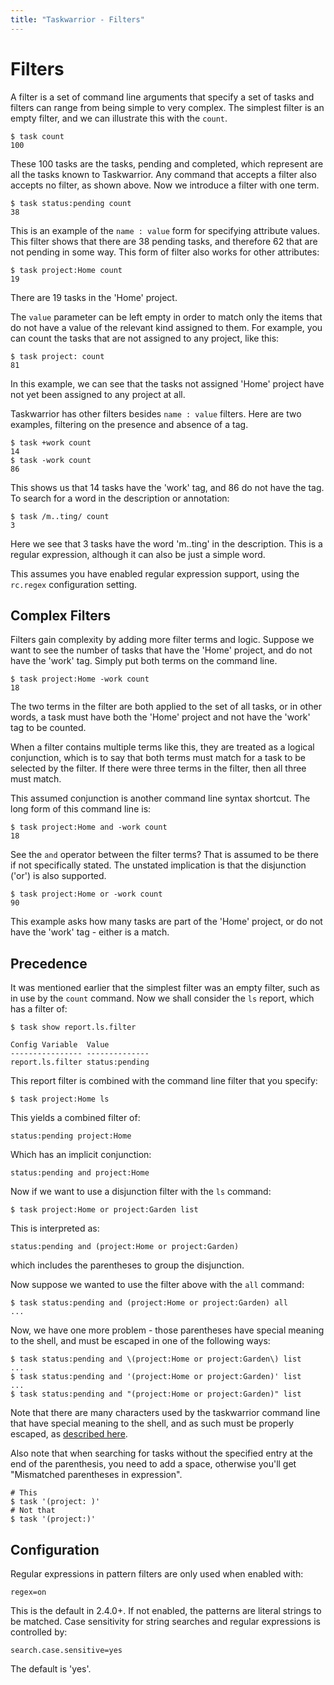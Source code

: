 ```yaml
---
title: "Taskwarrior - Filters"
---
```


# Filters

A filter is a set of command line arguments that specify a set of tasks and filters can range from being simple to very complex.
The simplest filter is an empty filter, and we can illustrate this with the `count`.

    $ task count
    100

These 100 tasks are the tasks, pending and completed, which represent are all the tasks known to Taskwarrior.
Any command that accepts a filter also accepts no filter, as shown above.
Now we introduce a filter with one term.

    $ task status:pending count
    38

This is an example of the `name : value` form for specifying attribute values.
This filter shows that there are 38 pending tasks, and therefore 62 that are not pending in some way.
This form of filter also works for other attributes:

    $ task project:Home count
    19

There are 19 tasks in the 'Home' project.

The `value` parameter can be left empty in order to match only the items that do not have a value of the relevant kind assigned to them.
For example, you can count the tasks that are not assigned to any project, like this:

    $ task project: count
    81

In this example, we can see that the tasks not assigned 'Home' project have not yet been assigned to any project at all.

Taskwarrior has other filters besides `name : value` filters.
Here are two examples, filtering on the presence and absence of a tag.

    $ task +work count
    14
    $ task -work count
    86

This shows us that 14 tasks have the 'work' tag, and 86 do not have the tag.
To search for a word in the description or annotation:

    $ task /m..ting/ count
    3

Here we see that 3 tasks have the word 'm..ting' in the description.
This is a regular expression, although it can also be just a simple word.

This assumes you have enabled regular expression support, using the `rc.regex`
configuration setting.

## Complex Filters

Filters gain complexity by adding more filter terms and logic.
Suppose we want to see the number of tasks that have the 'Home' project, and do not have the 'work' tag.
Simply put both terms on the command line.

    $ task project:Home -work count
    18

The two terms in the filter are both applied to the set of all tasks, or in other words, a task must have both the 'Home' project and not have the 'work' tag to be counted.

When a filter contains multiple terms like this, they are treated as a logical conjunction, which is to say that both terms must match for a task to be selected by the filter.
If there were three terms in the filter, then all three must match.

This assumed conjunction is another command line syntax shortcut.
The long form of this command line is:

    $ task project:Home and -work count
    18

See the `and` operator between the filter terms?
That is assumed to be there if not specifically stated.
The unstated implication is that the disjunction ('or') is also supported.

    $ task project:Home or -work count
    90

This example asks how many tasks are part of the 'Home' project, or do not have the 'work' tag - either is a match.

## Precedence

It was mentioned earlier that the simplest filter was an empty filter, such as in use by the `count` command.
Now we shall consider the `ls` report, which has a filter of:

    $ task show report.ls.filter

    Config Variable  Value
    ---------------- --------------
    report.ls.filter status:pending

This report filter is combined with the command line filter that you specify:

    $ task project:Home ls

This yields a combined filter of:

    status:pending project:Home

Which has an implicit conjunction:

    status:pending and project:Home

Now if we want to use a disjunction filter with the `ls` command:

    $ task project:Home or project:Garden list

This is interpreted as:

    status:pending and (project:Home or project:Garden)

which includes the parentheses to group the disjunction.

Now suppose we wanted to use the filter above with the `all` command:

    $ task status:pending and (project:Home or project:Garden) all
    ...

Now, we have one more problem - those parentheses have special meaning to the shell, and must be escaped in one of the following ways:

    $ task status:pending and \(project:Home or project:Garden\) list
    ...
    $ task status:pending and '(project:Home or project:Garden)' list
    ...
    $ task status:pending and "(project:Home or project:Garden)" list

Note that there are many characters used by the taskwarrior command line that have special meaning to the shell, and as such must be properly escaped, as [described here](../escapes/).

Also note that when searching for tasks without the specified entry at the end of the parenthesis, you need to add a space, otherwise you'll get "Mismatched parentheses in expression".

    # This
    $ task '(project: )'
    # Not that
    $ task '(project:)'

## Configuration

Regular expressions in pattern filters are only used when enabled with:

    regex=on

This is the default in 2.4.0+.
If not enabled, the patterns are literal strings to be matched.
Case sensitivity for string searches and regular expressions is controlled by:

    search.case.sensitive=yes

The default is 'yes'.
